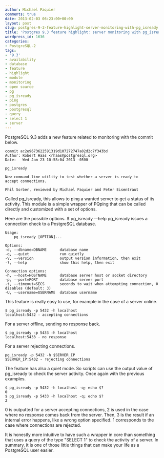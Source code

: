 ```yaml
---
author: Michael Paquier
comments: true
date: 2013-02-03 06:23:00+00:00
layout: post
slug: postgres-9-3-feature-highlight-server-monitoring-with-pg_isready
title: 'Postgres 9.3 feature highlight: server monitoring with pg_isready'
wordpress_id: 1636
categories:
- PostgreSQL-2
tags:
- '9.3'
- availability
- database
- feature
- highlight
- module
- monitoring
- open source
- pg
- pg_isready
- ping
- postgres
- postgresql
- query
- select 1
- server
---
```


PostgreSQL 9.3 adds a new feature related to monitoring with the commit below.

    commit ac2e9673622591319d107272747a02d2c7f343bd
    Author: Robert Haas <rhaas@postgresql.org>
    Date:   Wed Jan 23 10:58:04 2013 -0500
    
    pg_isready
    
    New command-line utility to test whether a server is ready to
    accept connections.
    
    Phil Sorber, reviewed by Michael Paquier and Peter Eisentraut

Called pg_isready, this allows to ping a wanted server to get a status of its activity. This module is a simple wrapper of PQping that can be called directly and customized with a set of options.

Here are the possible options.
    $ pg_isready --help
    pg_isready issues a connection check to a PostgreSQL database.
    
    Usage:
        pg_isready [OPTION]...
    
    Options:
    -d, --dbname=DBNAME      database name
    -q, --quiet              run quietly
    -V, --version            output version information, then exit
    -?, --help               show this help, then exit
    
    Connection options:
    -h, --host=HOSTNAME      database server host or socket directory
    -p, --port=PORT          database server port
    -t, --timeout=SECS       seconds to wait when attempting connection, 0 disables (default: 3)
    -U, --username=USERNAME  database username

This feature is really easy to use, for example in the case of a server online.

    $ pg_isready -p 5432 -h localhost
    localhost:5432 - accepting connections

For a server offline, sending no response back.

    $ pg_isready -p 5433 -h localhost
    localhost:5433 - no response

For a server rejecting connections.

    pg_isready -p 5432 -h $SERVER_IP
    $SERVER_IP:5432 - rejecting connections

The feature has also a quiet mode. So scripts can use the output value of pg_isready to check the server activity. Once again with the previous examples.

    $ pg_isready -p 5432 -h localhost -q; echo $?
    0
    $ pg_isready -p 5433 -h localhost -q; echo $?
    2

0 is outputted for a server accepting connections, 2 is used in the case where no response comes back from the server. Then, 3 is the result if an internal error happens, like a wrong option specified. 1 corresponds to the case where connections are rejected.

It is honestly more intuitive to have such a wrapper in core than something that uses a query of the type "SELECT 1" to check the activity of a server. In summary, it is one of those little things that can make your life as a PostgreSQL user easier.
